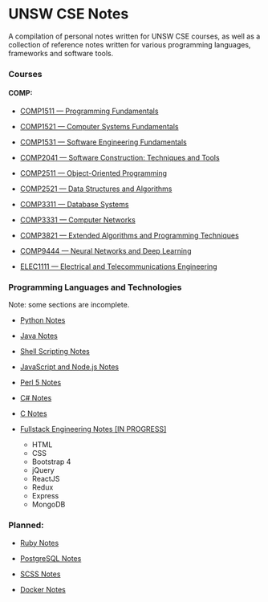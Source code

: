 # UNSW CSE Notes
A compilation of personal notes written for UNSW CSE courses, as well as a collection of reference notes written for various programming languages, frameworks and software tools.

### Courses

#### COMP:
- <a href="https://www.notion.so/tymz/COMP1511-Programming-Fundamentals-dd71641eb8cb4d5f851db730cd07b941">COMP1511 — Programming Fundamentals</a>

- <a href="https://www.notion.so/tymz/COMP1521-Computer-Systems-Fundamentals-a0976cf0fcd34bb49360887a9167ae09">COMP1521 — Computer Systems Fundamentals</a>

- <a href="https://www.notion.so/tymz/COMP1531-Software-Engineering-Fundamentals-61b3b7b9d65148b0835ad62c934257de">COMP1531 — Software Engineering Fundamentals</a>

- <a href="https://www.notion.so/tymz/COMP2041-Software-Construction-Techniques-and-Tools-2965b1dd191c4bbf8ac131bbc9e9a74d">COMP2041 — Software Construction: Techniques and Tools</a>

- <a href="https://www.notion.so/tymz/COMP2511-Object-Oriented-Programming-cf5f3f332e10416caede894ec3e00d9d">COMP2511 — Object-Oriented Programming</a>

- <a href="https://www.notion.so/tymz/COMP2521-Data-Structures-and-Algorithms-708288ca10b541e5b21bd26a1179f52b">COMP2521 — Data Structures and Algorithms</a>

- <a href="https://www.notion.so/tymz/COMP3311-Database-System-2e574e205ef54dee8a525e13fa0ad48c">COMP3311 — Database Systems</a>

- <a href="https://www.notion.so/tymz/COMP3331-Computer-Networks-e151e541990941ec9d493d50d43eab75">COMP3331 — Computer Networks</a>

- <a href="https://docs.google.com/document/d/11XoevcA9kJeEW5sUtsIWotC34pyllP7mIRXsw3aqr3M/edit?usp=sharing">COMP3821 — Extended Algorithms and Programming Techniques</a>

- <a href="https://github.com/Tymotex/Neural-Networks">COMP9444 — Neural Networks and Deep Learning</a>

- <a href="https://docs.google.com/document/d/1kfDYovtexJm7El1bjilbnDCDj0MJ2gCsYk8Rh4gmMp0/edit?usp=sharing">ELEC1111 — Electrical and Telecommunications Engineering</a>

### Programming Languages and Technologies

Note: some sections are incomplete.

- <a href="https://www.notion.so/tymz/Python-Reference-32854bb805054c449d0f6f05e39bb3fb">Python Notes</a>

- <a href="https://www.notion.so/tymz/Java-Reference-e2015d8383bc4913af958e6af89be09a">Java Notes</a>

- <a href="https://www.notion.so/tymz/Bash-Shell-Scripting-Reference-9df017e0684e44d18b63ce5bb289e70c">Shell Scripting Notes</a>

- <a href="https://www.notion.so/tymz/JavaScript-and-Node-js-Reference-da609ced2bdd4297ade21e3c200e5498">JavaScript and Node.js Notes</a>

- <a href="https://www.notion.so/tymz/Perl-5-Reference-1602c0345a7440b2970a8d9f582d4514">Perl 5 Notes</a>

- <a href="https://www.notion.so/tymz/C-Reference-959b4b9a83dd46a6a9605c4205d2f466">C# Notes</a>

- <a href="https://www.notion.so/tymz/C-bb85007d7acb4b3aa7e690fce833408e">C Notes</a>

- <a href="https://www.notion.so/tymz/Fullstack-Engineering-394ebcac962a46dc81376fb8581a603b">Fullstack Engineering Notes [IN PROGRESS]</a>
    - HTML
    - CSS
    - Bootstrap 4
    - jQuery
    - ReactJS
    - Redux
    - Express
    - MongoDB

### Planned:

- <a href="">Ruby Notes</a>

- <a href="">PostgreSQL Notes</a>

- <a href="">SCSS Notes</a>

- <a href="">Docker Notes</a>
